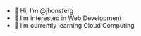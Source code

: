 - 👋 Hi, I’m @jhonsferg
- 👀 I’m interested in Web Development
- 🌱 I’m currently learning Cloud Computing
